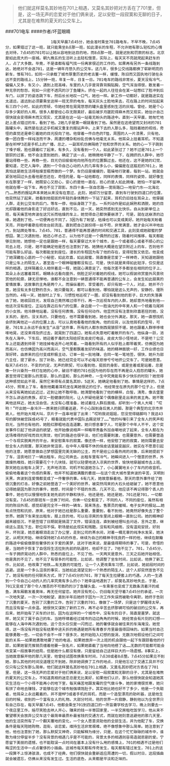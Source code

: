 > 他们就这样莫名其妙地在701上相遇，又莫名其妙把对方丢在了701里，但是，这一场无声的恋爱对于他们俩来说，足以安慰一段寂寞和无聊的日子，尤其是在难熬的夏天的公交车上。

###701电车
####作者/坏蓝眼睛

						1每天早晨7点45分，她会准时乘坐701路电车，不早不晚，7点45分，如果错过了这一班，就只能乘坐8点那一班，如此漫长的车程，不允许她有那么轻松的心情去对待，7点45的701可以让她从容地到达目的地，而8点那一班，就是迟到和罚款的标志。北京是如此庞大的一座城。朝九晚五的生活听上去轻松惬意，实际上，每天天不亮就爬起来赶车的人，占了大多数。毕竟，不是谁都有福气找一份离家很近的工作的。如果再有另外一条线路到达，她绝对不会选701，这是一辆年月悠久的公交车。这几年，很多公交线路都换了崭新明亮的新车，惟有701，如同一只承载了城市厚重历史的老古董一样，缓慢、陈旧而又固执地行驶在永远不变的路线上，15分钟一班，年复一年，日复一日。701电车的路线非常长，夏天没有冷气，偏偏人又多，车又小，遇到上班高峰，车里的人几乎是背靠背胸贴胸，空气浑浊得很，散发着一种无奈的愁怨，宛如一只密不透风的沙丁鱼罐头。挤在一起的人往往会在某一站憋红了脸冲到后车门，以拼了的姿态跳下车，然后长长地叹一口气，她也一样。新工作一切都好，就是路途实在太遥远，遥远到必须要乘坐这样一班无奈的电车，每天灰头土脸地来去，花在路上的时间加起来有三四个小时，如此的劳顿，令她经常在晃晃悠悠的罐头盒里感到生活的灰暗。曾经，她是个心存多少美好的人啊。很多人都曾经心存无限美好，最后被岁月蹉跎得麻木而又现实，她估计自己很快就会变得麻木而又现实，尤其是在这一站一站毫无盼头的路途中。直到一天早晨，她匆忙地赶上差点错过的车，看到了他。2她几乎是第一眼就看到了他。虽然是在这绝望而又封闭的701路罐头中，虽然是在这近乎机械又重复的报站声中。上来下去的人那么多，阻挡着她的视线，奇怪的直觉还是牵引着她的目光投向了他。他穿着一件白色的T恤，周围的人一片漆黑，只有他，像一团白雪一样纯洁而干净，周遭的嘈杂和纷乱仿佛与他毫无关系，他耳朵上挂着耳机，不知道是在听MP3还是手机上的广播，总之，一副耳机仿佛隔绝了他和世界的关系。她的心一下子跳到了嗓子眼，脸也跟着红了起来，有多久，没有看到一个人，如此紧张过了？她不过是701上一个狼狈的过客，他不会注意到她的，确定了这一点，她稍微地平静了一下，在拥挤的人群中，她尽量站得稳一些，再稳一些，目光仍旧偷偷地向他所在的位置飘过去，他还在，这不是她的幻觉，要知道，茫茫人海中，遇到一个令自己心动的人的几率有多么小，偏偏是在这尴尬的701上，她真怕这是她生活得枯燥至极而做的一个梦。车仍旧是缓缓的，聒噪地行驶着，每到一站，她就会紧张地回过头去看他是否还在，奇怪的是，每一站他都在，同样的表情，同样的姿势，就好像生长在那里了一样，她既安心又担心，安心的是他一直在，担心的是人如此拥堵，她怕一不留神，他就在哪一站下车，再也不见了踪影。东四十条——张自忠路——宽街路口——地安门东——北海北门……熟悉的报站声本来她从来没有在意过，此刻，她却万分留意，直到车行驶到四道口的位置，他突然站了起来，她看到他挺拔的年轻的身体腾的一下站了起来，耳机仍旧挂在耳朵上，他穿越人群，走到公交车的后门，等车一停，他纵身跳了下去。一系列动作是如此娴熟和洒脱，她的目光却跟着他的身影走了好远好远，直到不见。这一天，她突然感到无比快乐。自从到新单位上班，每天痛苦地奔波在这冗长而枯燥的车上，她觉得自己都快要崩溃了，可是，就在这崩溃的边缘，她遇到了他，一切便再也不同了。3因为有了盼望，枯燥也可以变成美好。她开始每天盼着天亮，开始哼着歌在梳妆台前流连，直到把自己装扮得一丝不苟，非常满意，她才会兴冲冲地出门，到站牌处等车。7点45，701，普通得不能再普通的时间和交通工具，此刻变成她甜蜜的梦想园，第二次遇到他，她还心怀忐忑，以为他不过是一个偶然的过客，随着时间推移，每天都能够见到他，她想他一定也是跟她一样，每天要穿过大半个城市，去一个或者顺心或者不顺心的公司去上班，只是，她不能确定他是否也注意到了她。她猜他大概是在望京附近上的车，否则他不可能有那么好运，每次都能坐到座位。漫长的车程因为有了他的存在，变得短暂又依恋。他变成了她深藏在心底的一个小秘密，如此欢喜，如此甜蜜，简直像是恋爱了一样神奇，天知道她跟他只是公车上的陌生人，甚至连一个眼神碰撞都没有过。可是，快乐就是来得如此轻浮，仅仅是这样的相遇，这样隔着众人相伴着走一程，她就心满意足了。他每次差不多都坐在相同的位子上，耳朵上永远塞着耳机，眼睛永远看向窗外，侧脸正好对着她的视线，她可以假装欣赏窗外风景欣赏他的轮廓，肆无忌惮地，谁都不会注意到一辆普通得不能再普通的公车上，会发生如此甜美的爱情故事，这故事的主角是两个人，而操纵着的，享受着的，却只有她一个人，对此，她并不介意，她没有太多狂野的念头，她只要每天，都可以看到他，哪怕就是这么无声的，安静的，理所当然的。4有一天，她按时上了车，习惯性地巡视了一圈，却没有看到他的影子，巨大的失落袭击了她，她收回目光，发现自己竟然难过得不行。再一次巡视车内的人群，她却意外地看到他——他这次没有座位，正站在靠近后车门的位置，身边是一个一脸油光的中年男人和一个梳着马尾辫的小女孩。他冷静地站着，没有任何表情，没有任何动作。他显然没有注意到欣喜若狂的她，没关系的，是的，没关系的，只要他在，他不需要看到她，她也会分外满足。那天，她一直想找机会挤到离他近一点的位置上去，可以认真地看看他的鬓角，他的后背，以及他耳机的型号，可是，701车上永远不会发生“从容”这件事，所有的人都东倒西晃狼狈不堪，她也跟着人群哆哆嗦嗦地晃，还没来得及挤过去，就晃到了四道口，她有点失意地盯着敞开的车门，他纵身一跃，消失在人海中。下车后，她迎着歹毒的太阳给好友皮皮打电话，皮皮大惊小怪地说，不是吧？公交车上还能遇到帅哥？她挂掉电话开心地笑着，一路看到所有的人似乎脸上都带着笑，仿佛因为她而高兴，也仿佛因为高兴而高兴，空气里都飘着友好的味道。她的精神面貌一好，工作业绩也日渐好转，由原来的应付变成积极主动，订单一批一批地赚，合同一笔一笔地签，很快，她升为部门主任，提了薪水，加了补助，她已经完全可以不必每天悲惨兮兮地挤公交车了。可是她愿意。每天7点45分，不变的约定，无声的默契，可以看到他，挺拔的身影，或是坐着或是站着，总是像一针兴奋剂一样打在她的心中，破旧不堪的701也因为他的存在而不再是众人抱怨的罐头，她甚至觉得它是那么的宽容，那么的温和，那么的神奇，一生中究竟能有多少快乐的时刻？她觉得这种感觉如此不易，虽然它来得有点莫名其妙。5这天，她确定他看到了她。事情是这样的，7点45分，照常上了车，看到他戴着耳机坐在离她很近的位子。他经常坐在原先的那个位子上，但是从来没有离她如此近过，近到让她不敢呼吸，她清楚地看到了他的模样，白皙，清秀，像古堡里不怎么讲话的贵族，却又一脸健康的阳光，让人怀疑他是某个偶像剧里走出来的男主角。她不敢离他这样近，她太没自信，太没有心理准备，她试着往人群后面缩，却听到一个男人大喊：“哎哟！”吓出她一身冷汗——原来她只顾着逃避，不小心踩到身后男人的脚。那是个典型的北京市井男人，他开始大喊大叫，京片子一连串地冒了出来：“哎哟我说姐姐，您没觉得硌脚吗？我这43号的脚快被您踩成45号了，眼看就能代表中国队去踢足球了……”他的叫嚷引来了全车人的笑声和目光，当然也有他的，她脸红脖粗地连连道歉，她只想息事宁人，可是那个中年人不干，这个突发事件引起了他讲话的欲望，他开始像说相声一样略带责备外加自嘲地说了起来，全车人都在为这场难得的好戏而目光聚敛，他们的路途也很平淡，他们也需要刺激，也需要意外，也需要营造一个与现实脱离开的平台，来安慰乘车的寂寞。像还债一样，他安慰了她的寂寞，她则需要去安慰全车人的寂寞，那天她非常沮丧，在中年人喋喋不休的俏皮话里越变越灰，她实在不愿意引起他的注意，她愿意做自己梦想国里完美无缺的公主，而不是给公众看热闹的对象，后来她提前下了车，沮丧地拦了一辆出租车，向公司奔去。出租车里有冷气，她瞬间进入一个惬意的世界，外面燥热难挡，她只需要花个十几块钱，就可以轻便地进入凉爽的世界，愉快地穿越城市去上班。那天她在出租车上哭了，无声地流泪，司机不知道她怎么了，小心翼翼地关小了车内的收音机，偷偷地看着这个伤感的乘客，他并不知道她满腹的委屈——在这个庞大城市里奔波的辛苦，天明到天黑，奔波到连爱情都变成了一件奢侈的事。6有几天，她故意躲着他。那天的意外事件给了她很沉重的打击，好像之前她营造了一个美好的世界，被突然闯来的大石头给砸破了，她不愿意他记得她是因为那次的事件，她想，时间是个不错的东西，几天不见，他应该不再记得那个丢人的事件，她也可以慢慢地恢复她先前的平静和快乐，他还是他，她还是她，701还是701，一切都没有变。7点45的那班车一旦换了时间，仿佛一切全都变了，不同的人，不同的座位，虽然有相同的陈旧外观，感觉却是完全不一样的一辆车，晃来荡去，售票员的催喊，电子女声的报站……她有点恍惚和抗拒，原来，他对于她已经是那么重要，重要到，看不到他，她竟然好像失去了整个世界。她跳下车来坐出租车，报上目的地，可以在凉爽的车里闭上眼睛一直到公司。她的精神却越来越低沉，不是签错了日期就是搞混了文件，错误连连，直到被经理叫去问话，言外之意，继续这么混乱下去，职位将不保。职场是如此现实和残酷，没有和风细雨，没有温宛安抚，好则升，坏则滚，她忍着眼泪走出了办公室，走到公司的茶水间，对着一桶无辜的纯净水发呆，她决定，从明天开始，继续保持她7点45的作息，继续为自己的精神寻找良药一样的他，继续在颠簸的路途中偷偷做那些奢侈的关于爱的美梦，这对于她来说，是最值得期待的事了。可是，奇怪的是，当她终于恢复了自信将生活拉到先前的轨道时，他却不见了。7他不见了。701，7点45分，一车子拥挤晃动的人群中，熟悉的座位上，不见了他。一天两天是意外，三天之后她开始相信，他是真的不见了。他不见了有很多的可能性，比如说，他调整了坐车时间，比如说，他换了新工作，比如说，他改乘了地铁……有无数的可能性，让一个人更改乘车习惯，比如说，她前段时间的逃避。这是一个多么沮丧的事实，当她如此渴望见到一个熟悉的陌生人，这个人却突然宣告不见了。她没有他的任何联系方式，除了7点45分的701，除了每天生拉硬套上的巧遇。人的一生遇到一个令自己心动的人的几率究竟有多么的小？她幸运地遇到了，却莫名其妙地失去，于是，701又变成了那个令人憎恶的不可救药的沙丁鱼罐头盒，一车乘客也变成了无数条流着汗的咸鱼，满车厢散发着臭味，再无任何留恋。她并没有死心，仍旧每天坚守着7点45分的承诺，一次一次地失望，一次一次地盼望，直到半年后她终于因为一次工作失误而被勒令离职，她终于告别了沉重的夏天，告别了沉重的工作，告别了沉重的701，像做了一场梦，只是这个梦醒得太早，而且没有留一点余温。她很快又谋到了新的工作，再不必辛苦去挤那辆可怕的破旧的公交车，再后来，她开始有了买车的计划，因为在这样的一个城市中，没有车的日子，简直是噩梦。就这样，她又买了属于自己的车。当她呼啸着经过城市的边边角角的时候，她经常会有片刻的幻想——能够在人海中再次遇到他，这个念头仅仅是一闪而过，她的奢侈就会被往来的车海淹没。她觉得，这一场没有开始没有结果中途夭折的艳遇是她所有青春岁月里最值得回味的。如果当时自己能够勇敢一些，一切会不会不一样？很多次，她开始陷入幻想的旋涡，无数次地假设他们之间可能的关系——如果她勇敢地要了他的电话，如果她放弃一次上班的机会跟他一起下车跟踪看他的行踪，如果她冒充推销员缠着他要一张名片，如果她直截了当地向他搭了话……无数的可能都可能会改变某一段故事的结局，但是她什么都没有做，只是留给自己这样巨大的一场遗憾。8事实上，当她故意躲开他的那几天里，他曾经试图改换乘车时间，7点30或者8点整。7点45分如果见不到她，那么其他的时间没道理见不到她，除非她调换了工作的地点，只是他忘记了交通工具并不仅仅只有公交车那么简单。他们就这样莫名其妙地在701上相遇，又莫名其妙把对方丢在了701里，但是，这一场无声的恋爱对于他们俩来说，足以安慰一段寂寞和无聊的日子，尤其是在难熬的夏天的公交车上。不知道真相的迷恋总是无比美好，如果他们认识，那么他很快就会知道她其实生活在一个小得不能再小的地下室，每天痛苦地跟发霉的空气做斗争，她的家境很贫寒，她只有拼了命地去赚钱，才能够在这个城市勉强填饱肚子。其实他比她也好不了多少，他是一个失聪者，他耳朵上永远戴着的，并不是MP3或者手机的耳机，而是一个造型漂亮的助听器，这是他生日的时候，收到的一个富有女人的礼物。大部分时间，他的世界一片寂静，静到他以为全世界只有自己存在，每天早晨7点45，他都会乘坐701到四道口的一所盲聋学校去学习，晚上则要去一个夜店里工作，赔尽笑脸去哄人开心，赚来的钱一半寄回家里，一半交房租吃饭学习，他从来不奢望哪天会放弃公交车这个最简单最质朴最省钱的交通方式，而就在她刻意逃避他的那几天里，他的生活突然有了一个翻天覆地的变化，一个女人愿意资助他的全部生活，并为他配了车，交换条件是每天陪她购物，逛街，谈恋爱。维持生活非常艰难，绝不像想象中那么简单。她注意到了他，他也注意到了她，那么默契又神奇，只能解释为缘分，只是，在这个忙忙碌碌的城市中，谁敢为缘分停留半步？没有背景的相遇几乎是不可能的，背景太多的相遇则容易造就悲剧的爱。宁愿留下美丽的遗憾，也不能耽误一点时间在基本上没有什么用的感情上，701的相遇不过是他们晦涩的生活中一点点奢侈的小插曲。这城市每天都有传奇发生，每天都有错过发生，701上的这一段算不上惊涛骇浪，也成不了经典，他们很快就会重新适应周遭的一切，假以时日，这段插曲就会被遗忘，仿佛从来没有发生过。生活的底色，从来都是平淡和乏味的。			  		